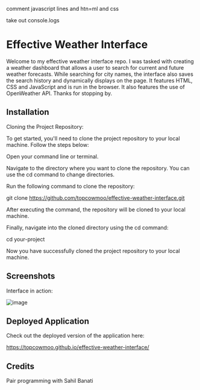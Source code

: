 


comment javascript lines and htn=ml and css

take out console.logs



# Effective Weather Interface

Welcome to my effective weather interface repo. I was tasked with creating a weather dashboard that allows a user to search for current and future weather forecasts. While searching for city names, the interface also saves the search history and dynamically displays on the page. It features HTML, CSS and JavaScript and is run in the browser. It also features the use of OpenWeather API. Thanks for stopping by.

## Installation

Cloning the Project Repository:

To get started, you'll need to clone the project repository to your local machine. Follow the steps below:

Open your command line or terminal.

Navigate to the directory where you want to clone the repository. You can use the cd command to change directories.

Run the following command to clone the repository:

git clone https://github.com/topcowmoo/effective-weather-interface.git

After executing the command, the repository will be cloned to your local machine.

Finally, navigate into the cloned directory using the cd command:

cd your-project

Now you have successfully cloned the project repository to your local machine.

## Screenshots

Interface in action:

![image](https://github.com/topcowmoo/effective-weather-interface/assets/149528212/c46f7467-4fb5-47ef-a0c8-411002cc89f8)

## Deployed Application

Check out the deployed version of the application here:

https://topcowmoo.github.io/effective-weather-interface/

## Credits

Pair programming with Sahil Banati 
